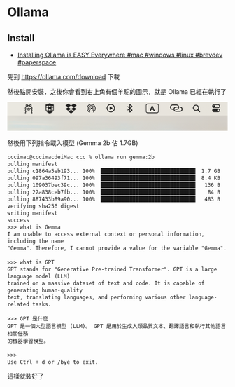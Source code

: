# Ollama

## Install

* [Installing Ollama is EASY Everywhere #mac #windows #linux #brevdev #paperspace](https://www.youtube.com/watch?v=oI7VoTM9NKQ)


先到 https://ollama.com/download 下載

然後點開安裝，之後你會看到右上角有個羊駝的圖示，就是 Ollama 已經在執行了

![](ollama_iconbar.png)

然後用下列指令載入模型 (Gemma 2b 佔 1.7GB)

```
cccimac@cccimacdeiMac ccc % ollama run gemma:2b
pulling manifest 
pulling c1864a5eb193... 100% ▕██████████████████████████████▏ 1.7 GB                         
pulling 097a36493f71... 100% ▕██████████████████████████████▏ 8.4 KB                         
pulling 109037bec39c... 100% ▕██████████████████████████████▏  136 B                         
pulling 22a838ceb7fb... 100% ▕██████████████████████████████▏   84 B                         
pulling 887433b89a90... 100% ▕██████████████████████████████▏  483 B                         
verifying sha256 digest 
writing manifest 
success 
>>> what is Gemma
I am unable to access external context or personal information, including the name 
"Gemma". Therefore, I cannot provide a value for the variable "Gemma".

>>> what is GPT
GPT stands for "Generative Pre-trained Transformer". GPT is a large language model (LLM) 
trained on a massive dataset of text and code. It is capable of generating human-quality 
text, translating languages, and performing various other language-related tasks.

>>> GPT 是什麼
GPT 是一個大型語言模型 (LLM)。 GPT 是用於生成人類品質文本、翻譯語言和執行其他語言相關任務
的機器學習模型。

>>> 
Use Ctrl + d or /bye to exit.
```

這樣就裝好了


